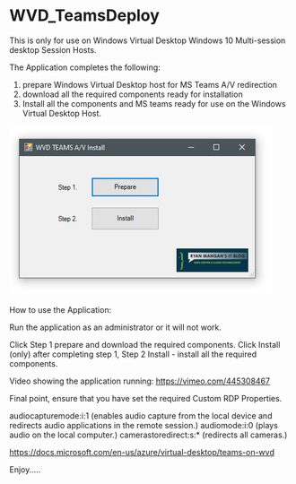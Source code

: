 # WVD_TeamsDeploy

This is only for use on Windows Virtual Desktop Windows 10 Multi-session desktop Session Hosts.

The Application completes the following:

1. prepare Windows Virtual Desktop host for MS Teams A/V redirection
2. download all the required components ready for installation
3. Install all the components and MS teams ready for use on the Windows Virtual Desktop Host.

![alt text](https://github.com/RMITBLOG/WVD_TeamsDeploy/blob/master/WVDTEAMSDPL.PNG?raw=true)

How to use the Application:

Run the application as an administrator or it will not work. 


Click Step 1 prepare and download the required components.
Click Install (only) after completing step 1, 
Step 2 Install - install all the required components.

Video showing the application running:
https://vimeo.com/445308467 

Final point, ensure that you have set the required Custom RDP Properties.

audiocapturemode:i:1 (enables audio capture from the local device and redirects audio applications in the remote session.)
audiomode:i:0 (plays audio on the local computer.)
camerastoredirect:s:* (redirects all cameras.)

https://docs.microsoft.com/en-us/azure/virtual-desktop/teams-on-wvd 

Enjoy.....
